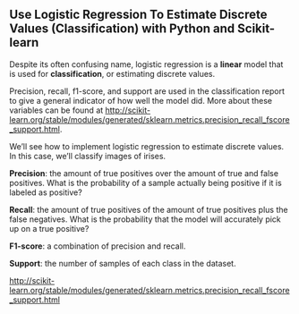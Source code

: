 ## Use Logistic Regression To Estimate Discrete Values (Classification) with Python and Scikit-learn

Despite its often confusing name, logistic regression is a **linear** model that is used for **classification**, or estimating discrete values.

Precision, recall, f1-score, and support are used in the classification report to give a general indicator of how well the model did. More about these variables can be found at http://scikit-learn.org/stable/modules/generated/sklearn.metrics.precision_recall_fscore_support.html.

We’ll see how to implement logistic regression to estimate discrete values. In this case, we’ll classify images of irises.

**Precision**: the amount of true positives over the amount of true and false positives. What is the probability of a sample actually being positive if it is labeled as positive?

**Recall**: the amount of true positives of the amount of true positives plus the false negatives. What is the probability that the model will accurately pick up on a true positive?

**F1-score**: a combination of precision and recall.

**Support**: the number of samples of each class in the dataset.

http://scikit-learn.org/stable/modules/generated/sklearn.metrics.precision_recall_fscore_support.html